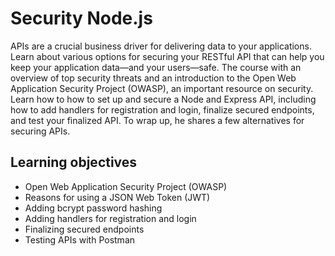 # Security Node.js
APIs are a crucial business driver for delivering data to your applications. 
Learn about various options for securing your RESTful API that can help you keep your application data—and your users—safe. 
The course with an overview of top security threats and an introduction to the Open Web Application Security Project (OWASP), an important resource on security. 
Learn how to how to set up and secure a Node and Express API, including how to add handlers for registration and login, finalize secured endpoints, and test your finalized API. 
To wrap up, he shares a few alternatives for securing APIs.

## Learning objectives
- Open Web Application Security Project (OWASP)
- Reasons for using a JSON Web Token (JWT)
- Adding bcrypt password hashing
- Adding handlers for registration and login
- Finalizing secured endpoints
- Testing APIs with Postman
